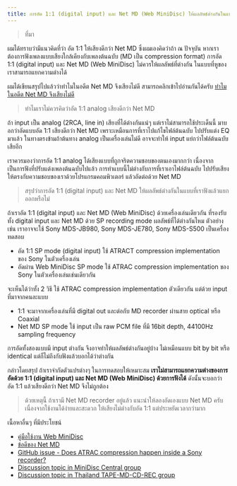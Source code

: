 ```yaml
---
title: การอัด 1:1 (digital input) และ Net MD (Web MiniDisc) ให้ผลลัพธ์ต่างกันในแบบที่เราฟังแล้วแยกออกหรือไม่
---
```


> ที่มา

ผมได้ทราบว่ามีแนวคิดที่ว่า อัด 1:1 ให้เสียงดีกว่า Net MD
ซึ่งผมเองคิดว่าถ้า ณ ปัจจุบัน หากเราต้องการฟังเพลงแบบเสียงใกล้เคียงกับเพลงต้นฉบับ (MD เป็น compression format)
การอัด 1:1 (digital input) และ Net MD (Web MiniDisc) ไม่ควรให้ผลลัพธ์ที่ต่างกัน ในแบบที่หูของเราสามารถแยกความต่างได้

ผมได้เขียนสรุปไปแล้วว่าทำไมในอดีต Net MD จึงเสียงไม่ดี สามารถคลิกเข้าไปอ่านกันได้ครับ [ทำไมในอดีต Net MD จึงเสียงไม่ดี](/net-md/why-did-net-md-not-produce-good-sound-quality-in-the-past)


> ทำไมเราไม่ควรคิดว่าอัด 1:1 analog เสียงดีกว่า Net MD

ถ้า input เป็น analog (2RCA, line in) เสียงที่ได้ต่างกันแน่ๆ แต่เราไม่สามารถใช้ประเด็นนี้ มาบอกว่าอัดแบบอัด 1:1 เสียงดีกว่า Net MD เพราะเหมือนการที่เราไปแก้ไขไฟล์ต้นฉบับ ไปปรับแต่ง EQ มาแล้ว ในทางตรงข้ามถ้าต้นทาง analog เป็นเครื่องเล่นไม่ดี อาจจะทำให้ input แย่กว่าไฟล์ต้นฉบับเสียอีก

เราควรมองว่าการอัด 1:1 analog ได้เสียงแบบที่ถูกจริตความชอบของตนเองมากกว่า เนื่องจากเป็นการฟังที่ปรับแต่งเพลงต้นฉบับไปแล้ว
การทำแบบนี้ไม่ต่างกับการที่เราเอาไฟล์ต้นฉบับ ไปปรับเสียงให้ตรงกับความชอบของเราด้วยโปรแกรมคอมพิวเตอร์ แล้วอัดต่อด้วย Net MD

> สรุปว่าการอัด 1:1 (digital input) และ Net MD ให้ผลลัพธ์ต่างกันในแบบที่เราฟังแล้วแยกออกหรือไม่

ถ้าเราอัด 1:1 (digital input) และ Net MD (Web MiniDisc) ด้วยเครื่องเล่นเดียวกัน ที่รองรับทั้ง digital input และ Net MD ด้วย SP recording mode ผลลัพธ์ที่ได้ต่างกันไหม
ตัวอย่างเช่น เราอาจจะใช้ Sony MDS-JB980, Sony MDS-JE780, Sony MDS-S500 เป็นเครื่องทดสอบ

- อัด 1:1 SP mode (digital input) ใช้ ATRACT compression implementation ของ Sony ในตัวเครื่องเล่น
- อัดผ่าน Web MiniDisc SP mode ใช้ ATRAC compression implementation ของ Sony ในตัวเครื่องเล่นเช่นเดียวกัน

จะเห็นได้ว่าทั้ง 2 วิธี ใช้ ATRAC compression implementation ตัวเดียวกัน แต่ด้วย input ที่มาจากคนละแบบ

- 1:1 จะมาจากเครื่องเล่นที่มี digital out และต่อกับ MD recorder ผ่านสาย optical หรือ Coaxial
- Net MD SP mode ใช้ input เป็น raw PCM file ที่มี 16bit depth, 44100Hz sampling frequency

การอัดทั้งสองแบบมี input ต่างกัน จึงอาจทำให้ผลลัพธ์ต่างกันอยู่บ้าง ไม่เหมือนแบบ bit by bit หรือ identical แต่ก็ไม่ถึงกับฟังแล้วบอกได้ว่าต่างกัน

กล่าวโดยสรุป ถ้าเราจำกัดตัวแปรต่างๆ ในการทดสอบให้เหมาะสม **เราไม่สามารถแยกความต่างของการอัดด้วย 1:1 (digital input) และ Net MD (Web MiniDisc) ด้วยการฟังได้**
ดังนั้นจะบอกว่า อัด 1:1 แล้วเสียงดีกว่า Net MD จึงไม่ถูกต้อง


> ด้วยเหตุนี้ ถ้าเรามี Net MD recorder อยู่แล้ว แนะนำให้ลองอัดเองแบบ Net MD ครับ เนื่องจากใช้งานได้ง่ายและสะดวก ให้เสียงไม่ต่างกับอัด 1:1 แต่ประหยัดเวลากว่ามาก

เนื้อหาอื่นๆ ที่มีประโยชน์

- [คู่มือใช้งาน Web MiniDisc](/net-md/web-mini-disc-manual)
- [ข้อดีของ Net MD](/net-md/advantages-of-net-md)
- [GitHub issue - Does ATRAC compression happen inside a Sony recorder?](https://github.com/cybercase/netmd-js/issues/32)
- [Discussion topic in MiniDisc Central group](https://www.facebook.com/groups/1172366263130102/posts/1612416652458392)
- [Discussion topic in Thailand TAPE-MD-CD-REC group](https://www.facebook.com/groups/732821726855196/posts/2482735481863803/)
